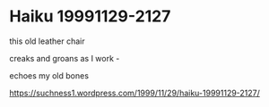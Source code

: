 # Haiku 19991129-2127  
this old leather chair  
creaks and groans as I work -  
echoes my old bones  
  
https://suchness1.wordpress.com/1999/11/29/haiku-19991129-2127/